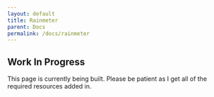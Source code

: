 ```yaml
---
layout: default
title: Rainmeter
parent: Docs
permalink: /docs/rainmeter
---
```



## Work In Progress

This page is currently being built. Please be patient as I get all of the required resources added in.
